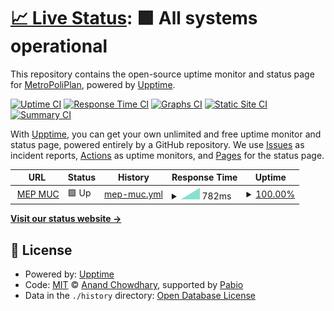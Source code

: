 # [📈 Live Status](https://MetroPoliPlan.github.io/MEP-Status): <!--live status--> **🟩 All systems operational**

This repository contains the open-source uptime monitor and status page for [MetroPoliPlan](https://MetroPoliPlan.github.io/MEP-Status), powered by [Upptime](https://github.com/upptime/upptime).

[![Uptime CI](https://github.com/MetroPoliPlan/MEP-Status/workflows/Uptime%20CI/badge.svg)](https://github.com/MetroPoliPlan/MEP-Status/actions?query=workflow%3A%22Uptime+CI%22)
[![Response Time CI](https://github.com/MetroPoliPlan/MEP-Status/workflows/Response%20Time%20CI/badge.svg)](https://github.com/MetroPoliPlan/MEP-Status/actions?query=workflow%3A%22Response+Time+CI%22)
[![Graphs CI](https://github.com/MetroPoliPlan/MEP-Status/workflows/Graphs%20CI/badge.svg)](https://github.com/MetroPoliPlan/MEP-Status/actions?query=workflow%3A%22Graphs+CI%22)
[![Static Site CI](https://github.com/MetroPoliPlan/MEP-Status/workflows/Static%20Site%20CI/badge.svg)](https://github.com/MetroPoliPlan/MEP-Status/actions?query=workflow%3A%22Static+Site+CI%22)
[![Summary CI](https://github.com/MetroPoliPlan/MEP-Status/workflows/Summary%20CI/badge.svg)](https://github.com/MetroPoliPlan/MEP-Status/actions?query=workflow%3A%22Summary+CI%22)

With [Upptime](https://upptime.js.org), you can get your own unlimited and free uptime monitor and status page, powered entirely by a GitHub repository. We use [Issues](https://github.com/MetroPoliPlan/MEP-Status/issues) as incident reports, [Actions](https://github.com/MetroPoliPlan/MEP-Status/actions) as uptime monitors, and [Pages](https://MetroPoliPlan.github.io/MEP-Status) for the status page.

<!--start: status pages-->
<!-- This summary is generated by Upptime (https://github.com/upptime/upptime) -->
<!-- Do not edit this manually, your changes will be overwritten -->
<!-- prettier-ignore -->
| URL | Status | History | Response Time | Uptime |
| --- | ------ | ------- | ------------- | ------ |
| <img alt="" src="https://icons.duckduckgo.com/ip3/muc.metropoliplan.org.ico" height="13"> [MEP MUC](https://muc.metropoliplan.org) | 🟩 Up | [mep-muc.yml](https://github.com/MetroPoliPlan/MEP-Status/commits/HEAD/history/mep-muc.yml) | <details><summary><img alt="Response time graph" src="./graphs/mep-muc/response-time-week.png" height="20"> 782ms</summary><br><a href="https://MetroPoliPlan.github.io/MEP-Status/history/mep-muc"><img alt="Response time 782" src="https://img.shields.io/endpoint?url=https%3A%2F%2Fraw.githubusercontent.com%2FMetroPoliPlan%2FMEP-Status%2FHEAD%2Fapi%2Fmep-muc%2Fresponse-time.json"></a><br><a href="https://MetroPoliPlan.github.io/MEP-Status/history/mep-muc"><img alt="24-hour response time 948" src="https://img.shields.io/endpoint?url=https%3A%2F%2Fraw.githubusercontent.com%2FMetroPoliPlan%2FMEP-Status%2FHEAD%2Fapi%2Fmep-muc%2Fresponse-time-day.json"></a><br><a href="https://MetroPoliPlan.github.io/MEP-Status/history/mep-muc"><img alt="7-day response time 782" src="https://img.shields.io/endpoint?url=https%3A%2F%2Fraw.githubusercontent.com%2FMetroPoliPlan%2FMEP-Status%2FHEAD%2Fapi%2Fmep-muc%2Fresponse-time-week.json"></a><br><a href="https://MetroPoliPlan.github.io/MEP-Status/history/mep-muc"><img alt="30-day response time 782" src="https://img.shields.io/endpoint?url=https%3A%2F%2Fraw.githubusercontent.com%2FMetroPoliPlan%2FMEP-Status%2FHEAD%2Fapi%2Fmep-muc%2Fresponse-time-month.json"></a><br><a href="https://MetroPoliPlan.github.io/MEP-Status/history/mep-muc"><img alt="1-year response time 782" src="https://img.shields.io/endpoint?url=https%3A%2F%2Fraw.githubusercontent.com%2FMetroPoliPlan%2FMEP-Status%2FHEAD%2Fapi%2Fmep-muc%2Fresponse-time-year.json"></a></details> | <details><summary><a href="https://MetroPoliPlan.github.io/MEP-Status/history/mep-muc">100.00%</a></summary><a href="https://MetroPoliPlan.github.io/MEP-Status/history/mep-muc"><img alt="All-time uptime 100.00%" src="https://img.shields.io/endpoint?url=https%3A%2F%2Fraw.githubusercontent.com%2FMetroPoliPlan%2FMEP-Status%2FHEAD%2Fapi%2Fmep-muc%2Fuptime.json"></a><br><a href="https://MetroPoliPlan.github.io/MEP-Status/history/mep-muc"><img alt="24-hour uptime 100.00%" src="https://img.shields.io/endpoint?url=https%3A%2F%2Fraw.githubusercontent.com%2FMetroPoliPlan%2FMEP-Status%2FHEAD%2Fapi%2Fmep-muc%2Fuptime-day.json"></a><br><a href="https://MetroPoliPlan.github.io/MEP-Status/history/mep-muc"><img alt="7-day uptime 100.00%" src="https://img.shields.io/endpoint?url=https%3A%2F%2Fraw.githubusercontent.com%2FMetroPoliPlan%2FMEP-Status%2FHEAD%2Fapi%2Fmep-muc%2Fuptime-week.json"></a><br><a href="https://MetroPoliPlan.github.io/MEP-Status/history/mep-muc"><img alt="30-day uptime 100.00%" src="https://img.shields.io/endpoint?url=https%3A%2F%2Fraw.githubusercontent.com%2FMetroPoliPlan%2FMEP-Status%2FHEAD%2Fapi%2Fmep-muc%2Fuptime-month.json"></a><br><a href="https://MetroPoliPlan.github.io/MEP-Status/history/mep-muc"><img alt="1-year uptime 100.00%" src="https://img.shields.io/endpoint?url=https%3A%2F%2Fraw.githubusercontent.com%2FMetroPoliPlan%2FMEP-Status%2FHEAD%2Fapi%2Fmep-muc%2Fuptime-year.json"></a></details>

<!--end: status pages-->

[**Visit our status website →**](https://MetroPoliPlan.github.io/MEP-Status)

## 📄 License

- Powered by: [Upptime](https://github.com/upptime/upptime)
- Code: [MIT](./LICENSE) © [Anand Chowdhary](https://anandchowdhary.com), supported by [Pabio](https://pabio.com)
- Data in the `./history` directory: [Open Database License](https://opendatacommons.org/licenses/odbl/1-0/)
